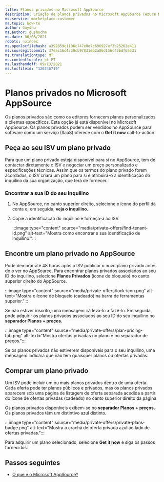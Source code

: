```yaml
---
title: Planos privados no Microsoft AppSource
description: Criação de planos privados no Microsoft AppSource (Azure Marketplace).
ms.service: marketplace-customer
ms.topic: how-to
author: Guyshu
ms.author: gushuchm
ms.date: 06/08/2021
robots: noindex
ms.openlocfilehash: a392859c1106c747e0e7c696927ef3b25262e411
ms.sourcegitcommit: 37eac16c4339cb97831eb2a86d156c45bdf6a531
ms.translationtype: MT
ms.contentlocale: pt-PT
ms.lasthandoff: 09/13/2021
ms.locfileid: "126246719"
---
```

# <a name="private-plans-in-microsoft-appsource"></a>Planos privados no Microsoft AppSource

Os planos privados são como os editores fornecem planos personalizados a clientes específicos. Esta opção já está disponível no Microsoft AppSource. Os planos privados podem ser vendidos no AppSource para software como um serviço (SaaS) oferece com o **Get it now** call-to-action.

## <a name="ask-your-isv-for-a-private-plan"></a>Peça ao seu ISV um plano privado

Para que um plano privado esteja disponível para si no AppSource, tem de contactar diretamente o ISV e negociar um preço personalizado e especificações técnicas. Assim que os termos do plano privado forem acordados, o ISV criará um plano para si e atribuirá-o à identificação do inquilino da sua organização, que terá de fornecer.

### <a name="finding-your-tenant-id"></a>Encontrar a sua iD do seu inquilino

1. No AppSource, no canto superior direito, selecione o ícone do perfil da conta e, em seguida, **veja o inquilino.**
2. Copie a identificação do inquilino e forneça-a ao ISV.

    :::image type="content" source="media/private-offers/find-tenant-id.png" alt-text="Mostra como encontrar a sua identificação de inquilino.":::

## <a name="find-a-private-plan-in-appsource"></a>Encontre um plano privado no AppSource

Pode demorar até 48 horas após o ISV publicar o novo plano privado antes de o ver no AppSource. Para encontrar planos privados associados ao seu ID do inquilino, selecione **Planos Privados** (ícone de bloqueio) no canto superior direito do AppSource.

:::image type="content" source="media/private-offers/lock-icon.png" alt-text="Mostra o ícone de bloqueio (cadeado) na barra de ferramentas superior.":::

Se não estiver inscrito, uma mensagem irá levá-lo a fazê-lo. Em seguida, pode adquirir os planos privados associados ao seu ID do seu inquilino no **separador Planos + preços.**

:::image type="content" source="media/private-offers/plan-pricing-tab.png" alt-text="Mostra ofertas privadas no plano e no separador de preços.":::

Se os planos privados não estiverem disponíveis para o seu inquilino, uma mensagem indicará que não tem quaisquer planos ou ofertas privadas.

## <a name="purchase-a-private-plan"></a>Comprar um plano privado

Um ISV pode incluir um ou mais planos privados dentro de uma oferta. Cada oferta pode ter planos públicos e privados, mas os planos privados aparecem sob uma página de listagem de oferta separada acedida a partir do ícone de ofertas privadas (cadeado) no canto superior direito da página.

Os planos privados disponíveis exibem-se no **separador Planos + preços.** Os planos privados têm um distintivo azul distinto.

:::image type="content" source="media/private-offers/private-plans-badge.png" alt-text="Mostra o crachá de oferta privada azul ao lado de ofertas privadas.":::

Para adquirir um plano selecionado, selecione **Get it now** e siga os passos fornecidos.

## <a name="next-steps"></a>Passos seguintes

- [O que é o Microsoft AppSource?](appsource-overview.md)
